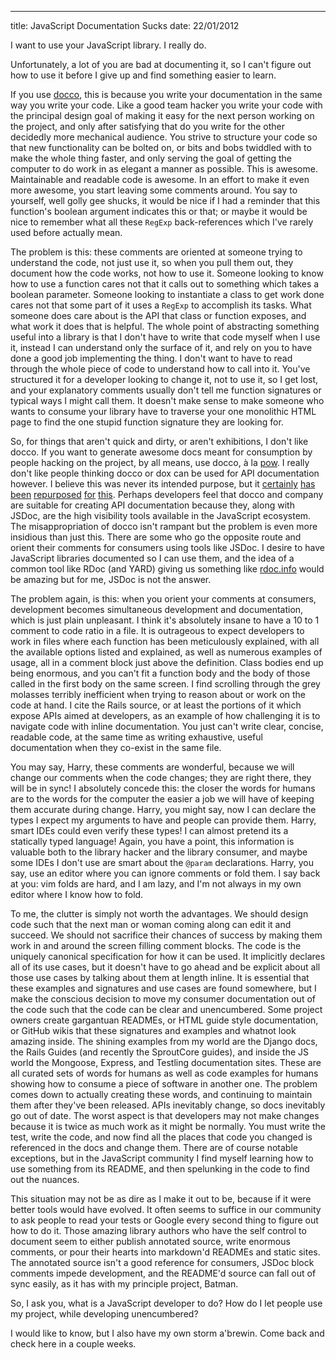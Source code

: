 ---
title: JavaScript Documentation Sucks
date: 22/01/2012

I want to use your JavaScript library. I really do.

Unfortunately, a lot of you are bad at documenting it, so I can't figure out how to use it before I give up and find something easier to learn.

If you use [docco](http://jashkenas.github.com/docco/), this is because you write your documentation in the same way you write your code. Like a good team hacker you write your code with the principal design goal of making it easy for the next person working on the project, and only after satisfying that do you write for the other decidedly more mechanical audience. You strive to structure your code so that new functionality can be bolted on, or bits and bobs twiddled with to make the whole thing faster, and only serving the goal of getting the computer to do work in as elegant a manner as possible. This is awesome. Maintainable and readable code is awesome. In an effort to make it even more awesome, you start leaving some comments around. You say to yourself, well golly gee shucks, it would be nice if I had a reminder that this function's boolean argument indicates this or that; or maybe it would be nice to remember what all these `RegExp` back-references which I've rarely used before actually mean.

The problem is this: these comments are oriented at someone trying to understand the code, not just use it, so when you pull them out, they document how the code works, not how to use it. Someone looking to know how to use a function cares not that it calls out to something which takes a boolean parameter. Someone looking to instantiate a class to get work done cares not that some part of it uses a `RegExp` to accomplish its tasks. What someone does care about is the API that class or function exposes, and what work it does that is helpful. The whole point of abstracting something useful into a library is that I don't have to write that code myself when I use it, instead I can understand only the surface of it, and rely on you to have done a good job implementing the thing. I don't want to have to read through the whole piece of code to understand how to call into it. You've structured it for a developer looking to change it, not to use it, so I get lost, and your explanatory comments usually don't tell me function signatures or typical ways I might call them. It doesn't make sense to make someone who wants to consume your library have to traverse your one monolithic HTML page to find the one stupid function signature they are looking for.

So, for things that aren't quick and dirty, or aren't exhibitions, I don't like docco. If you want to generate awesome docs meant for consumption by people hacking on the project, by all means, use docco, à la [pow](http://pow.cx/docs/). I really don't like people thinking docco or dox can be used for API documentation however. I believe this was never its intended purpose, but it [certainly](https://github.com/echonest/nestjs) [has](https://github.com/fd/chains.js/tree/50dce330d9f7f588643c016fec28cf1e6bdb34c6/docs) [been](https://github.com/jgallen23/fidel) [repurposed](https://github.com/podviaznikov/fanfeedr) [for](https://github.com/waterfield/redeye) [this](https://github.com/killdream/latte/tree/75ecff7a07b88d98aaed672ccc1408a753da88d7). Perhaps developers feel that docco and company are suitable for creating API documentation because they, along with JSDoc, are the high visibility tools available in the JavaScript ecosystem. The misappropriation of docco isn't rampant but the problem is even more insidious than just this. There are some who go the opposite route and orient their comments for consumers using tools like JSDoc. I desire to have JavaScript libraries documented so I can use them, and the idea of a common tool like RDoc (and YARD) giving us something like [rdoc.info](http://rdoc.info) would be amazing but for me, JSDoc is not the answer.

The problem again, is this: when you orient your comments at consumers, development becomes simultaneous development and documentation, which is just plain unpleasant. I think it's absolutely insane to have a 10 to 1 comment to code ratio in a file. It is outrageous to expect developers to work in files where each function has been meticulously explained, with all the available options listed and explained, as well as numerous examples of usage, all in a comment block just above the definition. Class bodies end up being enormous, and you can't fit a function body and the body of those called in the first body on the same screen. I find scrolling through the grey molasses terribly inefficient when trying to reason about or work on the code at hand. I cite the Rails source, or at least the portions of it which expose APIs aimed at developers, as an example of how challenging it is to navigate code with inline documentation. You just can't write clear, concise, readable code, at the same time as writing exhaustive, useful documentation when they co-exist in the same file.

You may say, Harry, these comments are wonderful, because we will change our comments when the code changes; they are right there, they will be in sync! I absolutely concede this: the closer the words for humans are to the words for the computer the easier a job we will have of keeping them accurate during change. Harry, you might say, now I can declare the types I expect my arguments to have and people can provide them. Harry, smart IDEs could even verify these types! I can almost pretend its a statically typed language! Again, you have a point, this information is valuable both to the library hacker and the library consumer, and maybe some IDEs I don't use are smart about the `@param` declarations. Harry, you say, use an editor where you can ignore comments or fold them. I say back at you: vim folds are hard, and I am lazy, and I'm not always in my own editor where I know how to fold.

To me, the clutter is simply not worth the advantages. We should design code such that the next man or woman coming along can edit it and succeed. We should not sacrifice their chances of success by making them work in and around the screen filling comment blocks. The code is the uniquely canonical specification for how it can be used. It implicitly declares all of its use cases, but it doesn't have to go ahead and be explicit about all those use cases by talking about them at length inline. It is essential that these examples and signatures and use cases are found somewhere, but I make the conscious decision to move my consumer documentation out of the code such that the code can be clear and unencumbered. Some project owners create gargantuan READMEs, or HTML guide style documentation, or GitHub wikis that these signatures and examples and whatnot look amazing inside. The shining examples from my world are the Django docs, the Rails Guides (and recently the SproutCore guides), and inside the JS world the Mongoose, Express, and Testling documentation sites. These are all curated sets of words for humans as well as code examples for humans showing how to consume a piece of software in another one. The problem comes down to actually creating these words, and continuing to maintain them after they've been released. APIs inevitably change, so docs inevitably go out of date. The worst aspect is that developers may not make changes because it is twice as much work as it might be normally. You must write the test, write the code, and now find all the places that code you changed is referenced in the docs and change them. There are of course notable exceptions, but in the JavaScript community I find myself learning how to use something from its README, and then spelunking in the code to find out the nuances.

This situation may not be as dire as I make it out to be, because if it were better tools would have evolved. It often seems to suffice in our community to ask people to read your tests or Google every second thing to figure out how to do it. Those amazing library authors who have the self control to document seem to either publish annotated source, write enormous comments, or pour their hearts into markdown'd READMEs and static sites. The annotated source isn't a good reference for consumers, JSDoc block comments impede development, and the README'd source can fall out of sync easily, as it has with my principle project, Batman.

So, I ask you, what is a JavaScript developer to do? How do I let people use my project, while developing unencumbered?

I would like to know, but I also have my own storm a'brewin. Come back and check here in a couple weeks.
